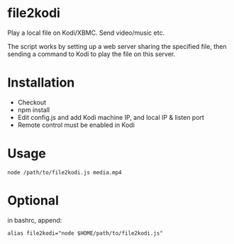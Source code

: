 # file2kodi
Play a local file on Kodi/XBMC. Send video/music etc.

The script works by setting up a web server sharing the specified file, then sending a command to Kodi to play the file on this server.

# Installation
* Checkout
* npm install
* Edit config.js and add Kodi machine IP, and local IP & listen port
* Remote control must be enabled in Kodi

# Usage
```
node /path/to/file2kodi.js media.mp4
```

# Optional
in bashrc, append:
```
alias file2kodi="node $HOME/path/to/file2kodi.js"
```
